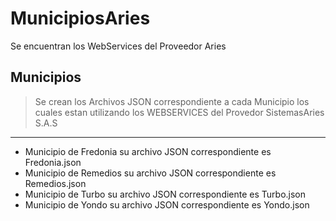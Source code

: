 # MunicipiosAries
Se encuentran los WebServices del Proveedor Aries

## Municipios
> Se crean los Archivos JSON correspondiente a cada  Municipio los cuales estan utilizando los WEBSERVICES del Provedor SistemasAries S.A.S
----
- Municipio de Fredonia su archivo JSON correspondiente es Fredonia.json
- Municipio de Remedios su archivo JSON correspondiente es Remedios.json
- Municipio de Turbo su archivo JSON correspondiente es Turbo.json
- Municipio de Yondo su archivo JSON correspondiente es Yondo.json


